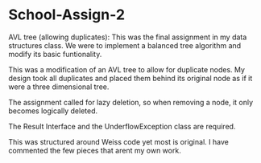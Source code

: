 # School-Assign-2
AVL tree (allowing duplicates):
This was the final assignment in my data structures class.
We were to implement a balanced tree algorithm and modify its basic funtionality.

This was a modification of an AVL tree to allow for duplicate nodes.
My design took all duplicates and placed them behind its original node as if it were a three dimensional tree. 

The assignment called for lazy deletion, so when removing a node, it only becomes logically deleted.

The Result Interface and the UnderflowException class are required.

This was structured around Weiss code yet most is original. I have commented the few pieces that arent my own work.
